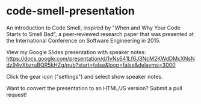 # code-smell-presentation
An introduction to Code Smell, inspired by "When and Why Your Code Starts to Smell Bad", a peer-reviewed research paper that was presented at the International Conference on Software Engineering in 2015.

View my Google Slides presentation with speaker notes: https://docs.google.com/presentation/d/1vNs641Lf6J3NcM2KWdDMcXNsNdz94vXbzruBQR5kHZg/pub?start=false&loop=false&delayms=3000

Click the gear icon ("settings") and select show speaker notes.

Want to convert the presentation to an HTML/JS version? Submit a pull request!


